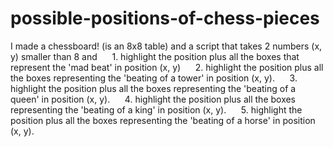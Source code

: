 # possible-positions-of-chess-pieces
I made a chessboard! (is an 8x8 table) and a script that takes 2 numbers (x, y) smaller than 8 and      1. highlight the position plus all the boxes that represent the 'mad beat' in position (x, y)      2. highlight the position plus all the boxes representing the 'beating of a tower' in position (x, y).      3. highlight the position plus all the boxes representing the 'beating of a queen' in position (x, y).      4. highlight the position plus all the boxes representing the 'beating of a king' in position (x, y).      5. highlight the position plus all the boxes representing the 'beating of a horse' in position (x, y).
